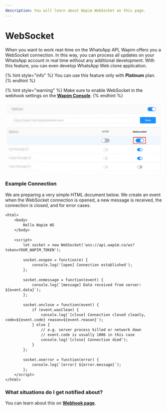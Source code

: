 ```yaml
---
description: You will learn about Wapim WebSocket on this page.
---
```


# WebSocket

When you want to work real-time on the WhatsApp API, Wapim offers you a WebSocket connection. In this way, you can process all updates on your WhatsApp account in real time without any additional development. With this feature, you can even develop WhatsApp Web clone application.

{% hint style="info" %}
You can use this feature only with **Platinum** plan.
{% endhint %}

{% hint style="warning" %}
Make sure to enable WebSocket in the webhook settings on the [**Wapim Console**](https://app.wapim.co).
{% endhint %}

![Wapim Console webhook settings](../.gitbook/assets/wapim-whatsapp-websocket-options.png)

### Example Connection

We are preparing a very simple HTML document below. We create an event when the WebSocket connection is opened, a new message is received, the connection is closed, and for error cases.

```markup
<html>
	<body>
		Hello Wapim WS
	</body>

	<script>
		let socket = new WebSocket('wss://api.wapim.co/ws?token=YOUR_WAPIM_TOKEN');

		socket.onopen = function(e) {
			console.log('[open] Connection established');
		};

		socket.onmessage = function(event) {
			console.log(`[message] Data received from server: ${event.data}`);
		};

		socket.onclose = function(event) {
			if (event.wasClean) {
				console.log(`[close] Connection closed cleanly, code=${event.code} reason=${event.reason}`);
			} else {
				// e.g. server process killed or network down
				// event.code is usually 1006 in this case
				console.log('[close] Connection died');
			}
		};

		socket.onerror = function(error) {
			console.log(`[error] ${error.message}`);
		};
	</script>
</html>
```

### What situations do I get notified about?

You can learn about this on [**Webhook page**](https://docs.wapim.co/webhook/webhook).



